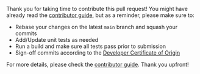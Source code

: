 Thank you for taking time to contribute this pull request!
You might have already read the [contributor guide][1], but as a reminder, please make sure to:

* Rebase your changes on the latest `main` branch and squash your commits
* Add/Update unit tests as needed
* Run a build and make sure all tests pass prior to submission
* Sign-off commits according to the [Developer Certificate of Origin](https://spring.io/blog/2025/01/06/hello-dco-goodbye-cla-simplifying-contributions-to-spring)

For more details, please check the [contributor guide][1].
Thank you upfront!

[1]: https://github.com/spring-projects/spring-batch/blob/main/CONTRIBUTING.md
